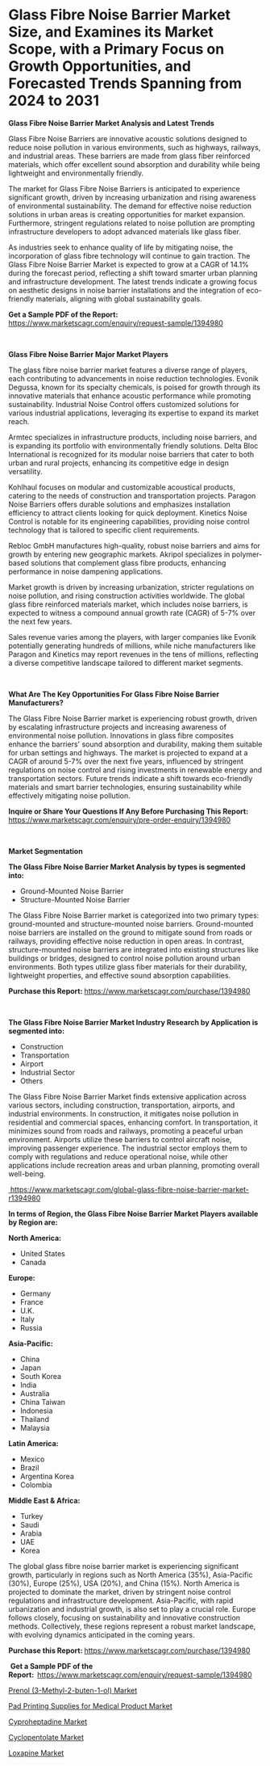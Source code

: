<p><h1>Glass Fibre Noise Barrier Market Size, and Examines its Market Scope, with a Primary Focus on Growth Opportunities, and Forecasted Trends Spanning from 2024 to 2031</h1></p><p><strong>Glass Fibre Noise Barrier Market Analysis and Latest Trends</strong></p>
<p><p>Glass Fibre Noise Barriers are innovative acoustic solutions designed to reduce noise pollution in various environments, such as highways, railways, and industrial areas. These barriers are made from glass fiber reinforced materials, which offer excellent sound absorption and durability while being lightweight and environmentally friendly. </p><p>The market for Glass Fibre Noise Barriers is anticipated to experience significant growth, driven by increasing urbanization and rising awareness of environmental sustainability. The demand for effective noise reduction solutions in urban areas is creating opportunities for market expansion. Furthermore, stringent regulations related to noise pollution are prompting infrastructure developers to adopt advanced materials like glass fiber.</p><p>As industries seek to enhance quality of life by mitigating noise, the incorporation of glass fibre technology will continue to gain traction. The Glass Fibre Noise Barrier Market is expected to grow at a CAGR of 14.1% during the forecast period, reflecting a shift toward smarter urban planning and infrastructure development. The latest trends indicate a growing focus on aesthetic designs in noise barrier installations and the integration of eco-friendly materials, aligning with global sustainability goals.</p></p>
<p><strong>Get a Sample PDF of the Report:&nbsp;</strong> <a href="https://www.marketscagr.com/enquiry/request-sample/1394980">https://www.marketscagr.com/enquiry/request-sample/1394980</a></p>
<p>&nbsp;</p>
<p><strong>Glass Fibre Noise Barrier Major Market Players</strong></p>
<p><p>The glass fibre noise barrier market features a diverse range of players, each contributing to advancements in noise reduction technologies. Evonik Degussa, known for its specialty chemicals, is poised for growth through its innovative materials that enhance acoustic performance while promoting sustainability. Industrial Noise Control offers customized solutions for various industrial applications, leveraging its expertise to expand its market reach.</p><p>Armtec specializes in infrastructure products, including noise barriers, and is expanding its portfolio with environmentally friendly solutions. Delta Bloc International is recognized for its modular noise barriers that cater to both urban and rural projects, enhancing its competitive edge in design versatility.</p><p>Kohlhaul focuses on modular and customizable acoustical products, catering to the needs of construction and transportation projects. Paragon Noise Barriers offers durable solutions and emphasizes installation efficiency to attract clients looking for quick deployment. Kinetics Noise Control is notable for its engineering capabilities, providing noise control technology that is tailored to specific client requirements.</p><p>Rebloc GmbH manufactures high-quality, robust noise barriers and aims for growth by entering new geographic markets. Akripol specializes in polymer-based solutions that complement glass fibre products, enhancing performance in noise dampening applications.</p><p>Market growth is driven by increasing urbanization, stricter regulations on noise pollution, and rising construction activities worldwide. The global glass fibre reinforced materials market, which includes noise barriers, is expected to witness a compound annual growth rate (CAGR) of 5-7% over the next few years. </p><p>Sales revenue varies among the players, with larger companies like Evonik potentially generating hundreds of millions, while niche manufacturers like Paragon and Kinetics may report revenues in the tens of millions, reflecting a diverse competitive landscape tailored to different market segments.</p></p>
<p>&nbsp;</p>
<p><strong>What Are The Key Opportunities For Glass Fibre Noise Barrier Manufacturers?</strong></p>
<p><p>The Glass Fibre Noise Barrier market is experiencing robust growth, driven by escalating infrastructure projects and increasing awareness of environmental noise pollution. Innovations in glass fibre composites enhance the barriers' sound absorption and durability, making them suitable for urban settings and highways. The market is projected to expand at a CAGR of around 5-7% over the next five years, influenced by stringent regulations on noise control and rising investments in renewable energy and transportation sectors. Future trends indicate a shift towards eco-friendly materials and smart barrier technologies, ensuring sustainability while effectively mitigating noise pollution.</p></p>
<p><strong>Inquire or Share Your Questions If Any Before Purchasing This Report:</strong> <a href="https://www.marketscagr.com/enquiry/pre-order-enquiry/1394980">https://www.marketscagr.com/enquiry/pre-order-enquiry/1394980</a></p>
<p>&nbsp;</p>
<p><strong>Market Segmentation</strong></p>
<p><strong>The Glass Fibre Noise Barrier Market Analysis by types is segmented into:</strong></p>
<p><ul><li>Ground-Mounted Noise Barrier</li><li>Structure-Mounted Noise Barrier</li></ul></p>
<p><p>The Glass Fibre Noise Barrier market is categorized into two primary types: ground-mounted and structure-mounted noise barriers. Ground-mounted noise barriers are installed on the ground to mitigate sound from roads or railways, providing effective noise reduction in open areas. In contrast, structure-mounted noise barriers are integrated into existing structures like buildings or bridges, designed to control noise pollution around urban environments. Both types utilize glass fiber materials for their durability, lightweight properties, and effective sound absorption capabilities.</p></p>
<p><strong>Purchase this Report:&nbsp;</strong><a href="https://www.marketscagr.com/purchase/1394980">https://www.marketscagr.com/purchase/1394980</a></p>
<p>&nbsp;</p>
<p><strong>The Glass Fibre Noise Barrier Market Industry Research by Application is segmented into:</strong></p>
<p><ul><li>Construction</li><li>Transportation</li><li>Airport</li><li>Industrial Sector</li><li>Others</li></ul></p>
<p><p>The Glass Fibre Noise Barrier Market finds extensive application across various sectors, including construction, transportation, airports, and industrial environments. In construction, it mitigates noise pollution in residential and commercial spaces, enhancing comfort. In transportation, it minimizes sound from roads and railways, promoting a peaceful urban environment. Airports utilize these barriers to control aircraft noise, improving passenger experience. The industrial sector employs them to comply with regulations and reduce operational noise, while other applications include recreation areas and urban planning, promoting overall well-being.</p></p>
<p><a href="https://www.marketscagr.com/global-glass-fibre-noise-barrier-market-r1394980">&nbsp;https://www.marketscagr.com/global-glass-fibre-noise-barrier-market-r1394980</a></p>
<p><strong>In terms of Region, the Glass Fibre Noise Barrier Market Players available by Region are:</strong></p>
<p>
    <p> <strong> North America: </strong>
        <ul>
            <li>United States</li>
            <li>Canada</li>
        </ul>
        </p> 
    <p> <strong> Europe: </strong>
        <ul>
            <li>Germany</li>
            <li>France</li>
            <li>U.K.</li>
            <li>Italy</li>
            <li>Russia</li>
        </ul>
        </p> 
    <p> <strong> Asia-Pacific: </strong>
        <ul>
            <li>China</li>
            <li>Japan</li>
            <li>South Korea</li>
            <li>India</li>
            <li>Australia</li>
            <li>China Taiwan</li>
            <li>Indonesia</li>
            <li>Thailand</li>
            <li>Malaysia</li>
        </ul>
        </p> 
    <p> <strong> Latin America: </strong>
        <ul>
            <li>Mexico</li>
            <li>Brazil</li>
            <li>Argentina Korea</li>
            <li>Colombia</li>
        </ul>
        </p> 
    <p> <strong> Middle East & Africa: </strong>
        <ul>
            <li>Turkey</li>
            <li>Saudi</li>
            <li>Arabia</li>
            <li>UAE</li>
            <li>Korea</li>
        </ul>
    </p>
    </p>
<p><p>The global glass fibre noise barrier market is experiencing significant growth, particularly in regions such as North America (35%), Asia-Pacific (30%), Europe (25%), USA (20%), and China (15%). North America is projected to dominate the market, driven by stringent noise control regulations and infrastructure development. Asia-Pacific, with rapid urbanization and industrial growth, is also set to play a crucial role. Europe follows closely, focusing on sustainability and innovative construction methods. Collectively, these regions represent a robust market landscape, with evolving dynamics anticipated in the coming years.</p></p>
<p><strong>Purchase this Report: </strong><a href="https://www.marketscagr.com/purchase/1394980">https://www.marketscagr.com/purchase/1394980</a></p>
<p>&nbsp;<strong>Get a Sample PDF of the Report:&nbsp;&nbsp;</strong><a href="https://www.marketscagr.com/enquiry/request-sample/1394980">https://www.marketscagr.com/enquiry/request-sample/1394980</a></p>
<p><strong></strong></p>
<p><p><a href="https://issuu.com/reportprime-2/docs/prenol-3-methyl-2-buten-1-ol-market_14b003a87595d6">Prenol (3-Methyl-2-buten-1-ol) Market</a></p><p><a href="https://issuu.com/reportprime-2/docs/pad-printing-supplies-for-medical-p_409c568267e211">Pad Printing Supplies for Medical Product Market</a></p><p><a href="https://www.linkedin.com/pulse/driving-factors-behind-cyproheptadine-market-trends-applications-p5bve?trackingId=cb%2FriX1yST%2BfTnzikfVgpQ%3D%3D">Cyproheptadine Market</a></p><p><a href="https://www.linkedin.com/pulse/cyclopentolate-market-insights-products-regional-analysis-sduje?trackingId=S5IyoIP5SLaNI81oxQ2RdQ%3D%3D">Cyclopentolate Market</a></p><p><a href="https://www.linkedin.com/pulse/exploring-loxapine-market-dynamics-global-trends-future-growth-39yac?trackingId=Z27DcWHmRFOxWpKNADKaAw%3D%3D">Loxapine Market</a></p></p>